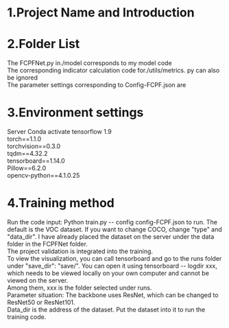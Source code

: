 # 1.Project Name and Introduction
# 2.Folder List
The FCPFNet.py in./model corresponds to my model code  
The corresponding indicator calculation code for./utils/metrics. py can also be ignored  
The parameter settings corresponding to Config-FCPF.json are  
# 3.Environment settings
Server  Conda activate tensorflow 1.9  
torch==1.1.0       
torchvision==0.3.0  
tqdm==4.32.2  
tensorboard==1.14.0  
Pillow==6.2.0  
opencv-python==4.1.0.25  
# 4.Training method
Run the code input: Python train.py -- config config-FCPF.json to run. The default is the VOC dataset. If you want to change COCO, change "type" and "data_dir". I have already placed the dataset on the server under the data folder in the FCPFNet folder.  
The project validation is integrated into the training.  
To view the visualization, you can call tensorboard and go to the runs folder under "save_dir": "save/". You can open it using tensorboard -- logdir xxx, which needs to be viewed locally on your own computer and cannot be viewed on the server.  
Among them, xxx is the folder selected under runs.  
Parameter situation: The backbone uses ResNet, which can be changed to ResNet50 or ResNet101.  
Data_dir is the address of the dataset. Put the dataset into it to run the training code.  
